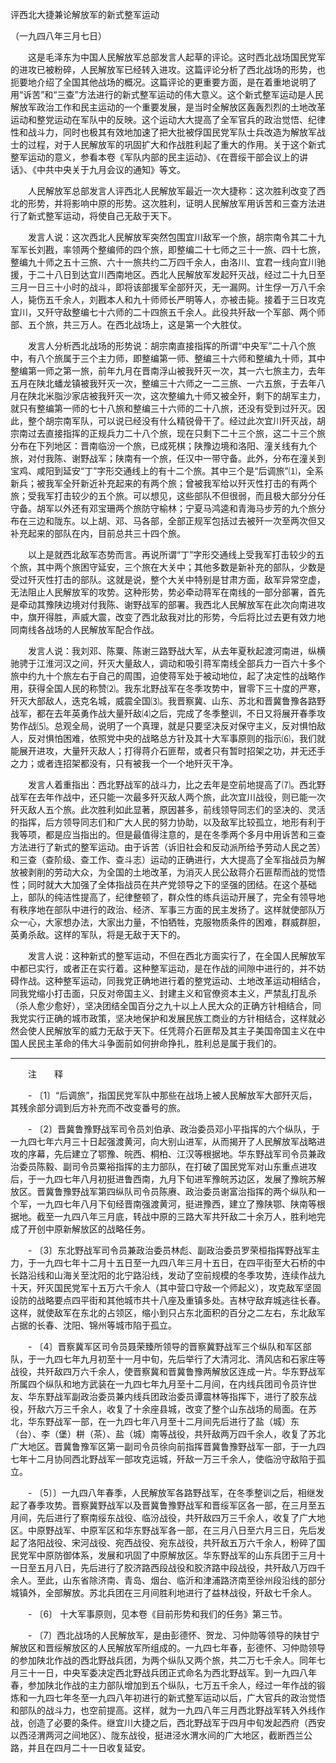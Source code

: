 评西北大捷兼论解放军的新式整军运动

（一九四八年三月七日）



　　这是毛泽东为中国人民解放军总部发言人起草的评论。这时西北战场国民党军的进攻已被粉碎，人民解放军已经转入进攻。这篇评论分析了西北战场的形势，也扼要地介绍了全国其他战场的概况。这篇评论的更重要方面，是在着重地说明了用“诉苦”和“三查”方法进行的新式整军运动的伟大意义。这个新式整军运动是人民解放军政治工作和民主运动的一个重要发展，是当时全解放区轰轰烈烈的土地改革运动和整党运动在军队中的反映。这个运动大大提高了全军官兵的政治觉悟、纪律性和战斗力，同时也极其有效地加速了把大批被俘国民党军队士兵改造为解放军战士的过程，对于人民解放军的巩固扩大和作战胜利起了重大的作用。关于这个新式整军运动的意义，参看本卷《军队内部的民主运动》、《在晋绥干部会议上的讲话》、《中共中央关于九月会议的通知》等文。 



　　人民解放军总部发言人评西北人民解放军最近一次大捷称：这次胜利改变了西北的形势，并将影响中原的形势。这次胜利，证明人民解放军用诉苦和三查方法进行了新式整军运动，将使自己无敌于天下。 

　　发言人说：这次西北人民解放军突然包围宜川敌军一个旅，胡宗南令其二十九军军长刘戡，率领两个整编师的四个旅，即整编二十七师之三十一旅、四十七旅，整编九十师之五十三旅、六十一旅共约二万四千余人，由洛川、宜君一线向宜川驰援，于二十八日到达宜川西南地区。西北人民解放军发起歼灭战，经过二十九日至三月一日三十小时的战斗，即将该部援军全部歼灭，无一漏网。计生俘一万八千余人，毙伤五千余人，刘戡本人和九十师师长严明等人，亦被击毙。接着于三日攻克宜川，又歼守敌整编七十六师的二十四旅五千余人。此役共歼敌一个军部、两个师部、五个旅，共三万人。在西北战场上，这是第一个大胜仗。 

　　发言人分析西北战场的形势说：胡宗南直接指挥的所谓“中央军”二十八个旅中，有八个旅属于三个主力师，即整编第一师、整编三十六师和整编九十师，其中整编第一师之第一旅，前年九月在晋南浮山被我歼灭一次，其一六七旅主力，去年五月在陕北蟠龙镇被我歼灭一次，整编三十六师之一二三旅、一六五旅，于去年八月在陕北米脂沙家店被我歼灭一次，这次整编九十师又被全歼，剩下的胡军主力，就只有整编第一师的七十八旅和整编三十六师的二十八旅，还没有受到过歼灭。因此，整个胡宗南军队，可以说已经没有什么精锐骨干了。经过此次宜川歼灭战，胡宗南过去直接指挥的正规兵力二十八个旅，现在只剩下二十三个旅，这二十三个旅分布在下列地区：晋南临汾一个旅，已成死棋；陕豫边境和洛阳、潼关线有九个旅，对付我陈、谢野战军；陕南有一个旅，任汉中一带守备。此外，分布在潼关到宝鸡、咸阳到延安“丁”字形交通线上的有十二个旅。其中三个是“后调旅”⑴，全系新兵；被我军全歼新近补充起来的有两个旅；曾被我军给以歼灭性打击的有两个旅；受我军打击较少的五个旅。可以想见，这些部队不但很弱，而且极大部分分任守备。胡军以外还有邓宝珊两个旅防守榆林；宁夏马鸿逵和青海马步芳的九个旅分布在三边和陇东。以上胡、邓、马各部，全部正规军包括过去被歼一次至两次但又补充起来的部队在内，目前总共三十四个旅。 

　　以上是就西北敌军态势而言。再说所谓“丁”字形交通线上受我军打击较少的五个旅，其中两个旅困守延安，三个旅在大关中；其他多数是新补充的部队，少数是受过歼灭性打击的部队。这就是说，整个大关中特别是甘肃方面，敌军异常空虚，无法阻止人民解放军的攻势。这种形势，势必牵动蒋军在南线的一部分部署，首先是牵动其豫陕边境对付我陈、谢野战军的部署。我西北人民解放军在此次向南进攻中，旗开得胜，声威大震，改变了西北敌我对比的形势，今后将比过去更有效力地同南线各战场的人民解放军配合作战。 

　　发言人说：我刘邓、陈粟、陈谢三路野战大军，从去年夏秋起渡河南进，纵横驰骋于江淮河汉之间，歼灭大量敌人，调动和吸引蒋军南线全部兵力一百六十多个旅中约九十个旅左右于自己的周围，迫使蒋军处于被动地位，起了决定性的战略作用，获得全国人民的称赞⑵。我东北野战军在冬季攻势中，冒零下三十度的严寒，歼灭大部敌人，迭克名城，威震全国⑶。我晋察冀、山东、苏北和晋冀鲁豫各路野战军，都在去年英勇作战大量歼敌⑷之后，完成了冬季整训，不日又将展开春季攻势作战⑸。总观全局，说明了一个真理，就是只要坚决反对保守主义，反对惧怕敌人，反对惧怕困难，依照党中央的战略总方针及其十大军事原则的指示⑹，我们就能展开进攻，大量歼灭敌人；打得蒋介石匪帮，或者只有暂时招架之功，并无还手之力；或者连招架都没有，只有被我一个一个地歼灭干净。 

　　发言人着重指出：西北野战军的战斗力，比之去年是空前地提高了⑺。西北野战军在去年作战中，还只能一次最多歼灭敌人两个旅，此次宜川战役，则已能一次歼灭敌人五个旅。此次胜利如此显著，原因甚多，前线领导同志们的坚决的、灵活的指挥，后方领导同志们和广大人民的努力协助，以及敌军比较孤立，地形有利于我等项，都是应当指出的。但是最值得注意的，是在冬季两个多月中用诉苦和三查方法进行了新式的整军运动。由于诉苦（诉旧社会和反动派所给予劳动人民之苦）和三查（查阶级、查工作、查斗志）运动的正确进行，大大提高了全军指战员为解放被剥削的劳动大众，为全国的土地改革，为消灭人民公敌蒋介石匪帮而战的觉悟性；同时就大大加强了全体指战员在共产党领导之下的坚强的团结。在这个基础上，部队的纯洁性提高了，纪律整顿了，群众性的练兵运动开展了，完全有领导地有秩序地在部队中进行的政治、经济、军事三方面的民主发扬了。这样就使部队万众一心，大家想办法，大家出力量，不怕牺牲，克服物质条件的困难，群威群胆，英勇杀敌。这样的军队，将是无敌于天下的。 

　　发言人说：这种新式的整军运动，不但在西北方面实行了，在全国人民解放军中都已实行，或者正在实行着。这种整军运动，是在作战的间隙中进行的，并不妨碍作战。这种整军运动，同我党正确地进行着的整党运动、土地改革运动相结合，同我党缩小打击面，只反对帝国主义、封建主义和官僚资本主义，严禁乱打乱杀（杀人愈少愈好），坚决团结全国百分之九十以上人民大众的正确方针相结合，同我党实行正确的城市政策，坚决地保护和发展民族工商业的方针相结合，这样就必然会使人民解放军的威力无敌于天下。任凭蒋介石匪帮及其主子美国帝国主义在中国人民民主革命的伟大斗争面前如何拚命挣扎，胜利总是属于我们的。 





------------------

　　注　　释 

　　- 〔1〕“后调旅”，指国民党军队中那些在战场上被人民解放军大部歼灭后，其残余部分调到后方补充而不改变番号的旅。 

　　- 〔2〕晋冀鲁豫野战军司令员刘伯承、政治委员邓小平指挥的六个纵队，于一九四七年六月三十日起强渡黄河，向大别山进军，从而揭开了人民解放军战略进攻的序幕，先后建立了鄂豫、皖西、桐柏、江汉等根据地。华东野战军司令员兼政治委员陈毅、副司令员粟裕指挥的主力部队，在打破了国民党军对山东重点进攻后，于一九四七年八月初挺进鲁西南，九月下旬进军豫皖苏边区，发展了豫皖苏解放区。晋冀鲁豫野战军第四纵队司令员陈赓、政治委员谢富治指挥的两个纵队和一个军，一九四七年八月下旬经晋南强渡黄河，挺进豫西，建立了豫陕鄂、陕南等根据地。截至一九四八年三月底，转战中原的三路大军共歼敌二十余万人，胜利地完成了开创中原新解放区的战略任务。 

　　- 〔3〕东北野战军司令员兼政治委员林彪、副政治委员罗荣桓指挥野战军主力，于一九四七年十二月十五日至一九四八年三月十五日，在四平街至大石桥的中长路沿线和山海关至沈阳的北宁路沿线，发动了空前规模的冬季攻势，连续作战九十天，歼灭国民党军十五万六千余人（其中营口守敌一个师起义），攻克敌军坚固设防的战略要点四平街和其他城市共十八座及重镇多处。吉林守敌弃城逃往长春。这样，就使敌军在东北的占领区，缩小到只占东北面积的百分之二左右，东北敌军占据的长春、沈阳、锦州等城市陷于孤立。 

　　- 〔4〕晋察冀军区司令员聂荣臻所领导的晋察冀野战军三个纵队和军区部队，于一九四七年九月初至十一月中旬，先后举行了大清河北、清风店和石家庄等战役，共歼敌四万六千余人，使晋察冀和晋冀鲁豫两解放区连成一片。华东野战军所属四个纵队和地方武装在一九四七年九月至十二月间，在内线兵团司令员许世友、华东野战军副政治委员兼内线兵团政治委员谭震林等指挥下，进行了胶东战役，歼敌六万三千余人，收复了十余座县城，改变了整个山东战场的局面。在苏北，华东野战军一部，在一九四七年八月至十二月间先后进行了盐（城）东（台）、李（堡）栟（茶）、盐（城）南等战役，共歼敌两万四千余人，收复了苏北广大地区。晋冀鲁豫军区第一副司令员徐向前指挥晋冀鲁豫野战军一部，于一九四七年十二月协同西北野战军一部攻克运城，歼敌一万三千余人，使临汾守敌陷于孤立。 

　　- 〔5〕〕一九四八年春季，人民解放军各路野战军，在冬季整训之后，相继发起了春季攻势。晋察冀野战军以及晋冀鲁豫野战军和晋绥军区各一部，在三月至五月间，先后进行了察南绥东战役、临汾战役，共歼敌四万三千余人，收复了广大地区。中原野战军、中原军区和华东野战军各一部，在三月八日至六月三日，先后发起了洛阳战役、宋河战役、宛西战役、宛东战役，共歼敌五万六千余人，粉碎了国民党军中原防御体系，发展和巩固了中原解放区。华东野战军的山东兵团于三月十一日至五月八日，先后进行了胶济路西段战役和胶济路中段战役，共歼敌八万四千余人。至此，山东省除济南、青岛、烟台、临沂和津浦路济南至徐州段沿线的部分城镇外，全部解放。苏北兵团在三月间胜利地进行了益林战役，歼敌七千余人。 

　　- 〔6〕 十大军事原则，见本卷《目前形势和我们的任务》第三节。 

　　- 〔7〕西北战场的人民解放军，是由彭德怀、贺龙、习仲勋等领导的陕甘宁解放区和晋绥解放区的人民解放军所组成的。一九四七年春，彭德怀、习仲勋领导的参加陕北作战的西北野战兵团，为两个纵队又两个旅，共二万七千余人。同年七月三十一日，中央军委决定西北野战兵团正式命名为西北野战军。到一九四八年春，参加陕北作战的主力部队增加到五个纵队，七万五千余人，经过一年作战的锻炼和一九四七年冬至一九四八年初进行的新式整军运动以后，广大官兵的政治觉悟和部队的战斗力，也空前提高。这样，就为一九四八年三月西北野战军转入外线作战，创造了必要的条件。继宜川大捷之后，西北野战军于四月中旬发起西府（西安以西泾渭两河之间地区）、陇东战役，挺进泾水渭水间的广大地区，截断西兰公路，并且在四月二十一日收复延安。 

